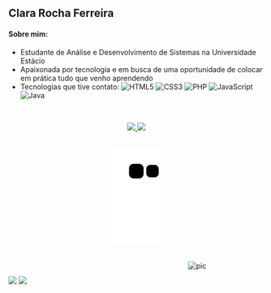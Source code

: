 ## Clara Rocha Ferreira

#### Sobre mim:  
- Estudante de Análise e Desenvolvimento de Sistemas na Universidade Estácio
- Apaixonada por tecnologia e em busca de uma oportunidade de colocar em prática tudo que venho aprendendo
- Tecnologias que tive contato:
![HTML5](https://img.shields.io/badge/-HTML5-E34F26?style=flat-square&logo=html5&logoColor=white)
![CSS3](https://img.shields.io/badge/-CSS3-1572B6?style=flat-square&logo=css3)
![PHP](https://img.shields.io/badge/-PHP-1a165f?style=flat-square&logo=php)
![JavaScript](https://img.shields.io/badge/-JavaScript-9e7e15?style=flat-square&logo=javascript)
![Java](https://img.shields.io/badge/-Java-blue?style=flat-square)


<br>

<p align="center">
<a href="https://github.com/FerreiraClara">
  <img height="160em" src="https://github-readme-stats-eight-theta.vercel.app/api?username=FerreiraClara&show_icons=true&theme=highcontrast&include_all_commits=true&count_private=true"/>
  <img height="160em" src="https://github-readme-stats-eight-theta.vercel.app/api/top-langs/?username=FerreiraClara&layout=compact&langs_count=8&theme=highcontrast"/>
</a>
</p>

  ##
  
<div align="center">
  
  ![Snake animation](https://github.com/FerreiraClara/FerreiraClara/blob/output/github-contribution-grid-snake.svg)
  
</div>
  
<div style="display: inline_block"><br>
  <img align=right alt="pic" height="150" width="150" src="https://cdn.discordapp.com/attachments/734962641277288458/1040673278571851867/gif.gif">
</div>
  
  ##
 
<div> 
  <a href = "mailto:ferreira.clararf@gmail.com"><img src="https://img.shields.io/badge/-Gmail-%23333?style=for-the-badge&logo=gmail&logoColor=red" target="_blank"></a>
  <a href="https://www.linkedin.com/in/clararochaferreira/" target="_blank"><img src="https://img.shields.io/badge/-LinkedIn-%230077B5?style=for-the-badge&logo=linkedin&logoColor=white" target="_blank"></a>  
</div>
